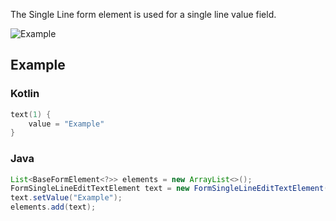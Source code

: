 The Single Line form element is used for a single line value field.

![Example](../../images/SingleLine.PNG)

## Example

### Kotlin

```kotlin
text(1) {
    value = "Example"
}
```

### Java

```java
List<BaseFormElement<?>> elements = new ArrayList<>();
FormSingleLineEditTextElement text = new FormSingleLineEditTextElement(1);
text.setValue("Example");
elements.add(text);
```
